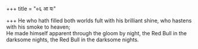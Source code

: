 +++
title = "०६ आ यः"

+++
He who hath filled both worlds fult with his brilliant shine, who hastens with his smoke to heaven;  
     He made himself apparent through the gloom by night, the Red Bull in the darksome nights, the Red Bull in the darksome nights.